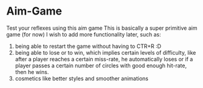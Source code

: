 # Aim-Game
Test your reflexes using this aim game 
This is basically a super primitive aim game (for now)
I wish to add more functionality later, such as: 
1) being able to restart the game without having to CTR+R :D 
2) being able to lose or to win, which implies certain levels of difficulty, like after a player reaches a certain miss-rate, he automatically loses
or if a player passes a certain number of circles with good enough hit-rate, then he wins.
3) cosmetics like better styles and smoother animations
